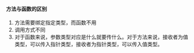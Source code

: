 #### 方法与函数的区别

1. 方法需要绑定指定类型，而函数不用
2. 调用方式不同
3. 对于函数来说，参数类型对应是什么就要传什么。对于方法来说，接收者为值类型，可以传入指针类型，接收者为指针类型，可以传入值类型。